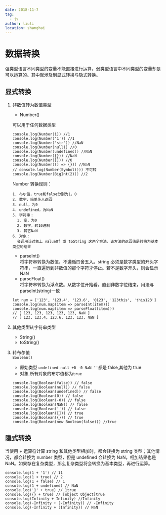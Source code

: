 ```yaml
---
date: 2018-11-7
tag: 
  - js
author: liuli
location: shanghai  
---
```

# 数据转换

强类型语言不同类型的变量不能直接进行运算，弱类型语言中不同类型的变量却是可以运算的。其中就涉及到显式转换与隐式转换。

## 显式转换

1.  非数值转为数值类型

    - Number()

    可以用于任何数据类型

    ```
    console.log(Number(1)) //1
    console.log(Number('1')) //1
    console.log(Number('str')) //NaN
    console.log(Number(null)) //0
    console.log(Number(undefined)) //NaN
    console.log(Number({})) //NaN
    console.log(Number([])) //0
    console.log(Number(() => {})) //NaN
    // console.log(Number(Symbol())) 不可转
    console.log(Number(BigInt(2))) //2
    ```

    Number 转换规则：

    ```
    1. 布尔值，true和false分别为1，0
    2. 数字，简单传入返回
    3. null，为0
    4. undefined，为NaN
    5. 字符串：
      1. 空，为0
      2. 数字，转10进制
      3. 其它NaN
    6. 对象：
      会调用该对象上 valueOf 或 toString 这两个方法，该方法的返回值是转换为基本类型的结果
    ```

    - parseInt()  
      将字符串转换为数值，不遵循四舍五入。string 必须是数字类型的开头字符串，一直遍历到非数值的那个字符才停止。若不是数字开头，则会显示 NaN
    - parseFloat()  
      将字符串转换为浮点数。从数字位开始看，直到非数字位结束，用法与 parseInt(string)一致

    ```
    let num = ['123', '123.4', '123.6', '0123', '123this', 'this123']
    console.log(num.map(item => parseInt(item)))
    console.log(num.map(item => parseFloat(item)))
    // [ 123, 123, 123, 123, 123, NaN ]
    // [ 123, 123.4, 123.6, 123, 123, NaN ]
    ```

2.  其他类型转字符串类型

    - String()
    - toString()

3.  转布尔值  
    `Boolean()`
    - 原始类型
      `undefined null +0 -0 NaN ''`都是 false,其他为 true
    - 对象
      所有对象的布尔值都为`true`
    ```
    console.log(Boolean(false)) // false
    console.log(Boolean(null)) // false
    console.log(Boolean(undefined)) // false
    console.log(Boolean(0)) // false
    console.log(Boolean(-0)) // false
    console.log(Boolean(NaN)) // false
    console.log(Boolean('')) // false
    console.log(Boolean([])) // true
    console.log(Boolean({})) // true
    console.log(Boolean(new Boolean(false))) //true
    ```

## 隐式转换

当使用 + 运算符计算 string 和其他类型相加时，都会转换为 string 类型；其他情况，都会转换为 number 类型，但是 undefined 会转换为 NaN，相加结果也是 NaN。如果存在复杂类型，那么复杂类型将会转换为基本类型，再进行运算。

```
console.log(1 + '1') // 11
console.log(1 + true) // 2
console.log(1 + false) // 1
console.log(1 + undefined) // NaN
console.log('1' + true) // 1true
console.log({} + true) // [object Object]true
console.log(Infinity + Infinity) //Infinity
console.log(-Infinity + (-Infinity)) // -Infinity
console.log(-Infinity + (Infinity)) // NaN
```
